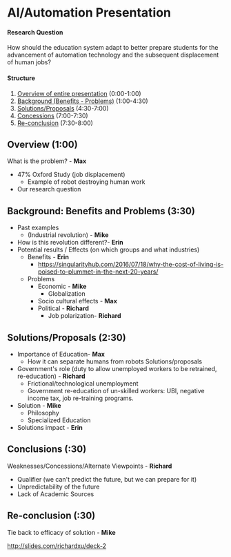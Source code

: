 # AI/Automation Presentation

#### Research Question
How should the education system adapt to better prepare students for the advancement of automation technology and the subsequent displacement of human jobs?

#### Structure
1. [Overview of entire presentation](#overview) (0:00-1:00)
2. [Background (Benefits - Problems)](#background) (1:00-4:30)
2. [Solutions/Proposals](#solutions/proposals) (4:30-7:00)
3. [Concessions](#concessions) (7:00-7:30)
4. [Re-conclusion](#re-conclusion) (7:30-8:00)

## Overview (1:00)
What is the problem? - **Max**
* 47%  Oxford Study (job displacement)
  * Example of robot destroying human work
* Our research question

## Background: Benefits and Problems (3:30)
* Past examples
  * (Industrial revolution) - **Mike**
* How is this revolution different?- **Erin**
* Potential results / Effects (on which groups and what industries)
  * Benefits - **Erin**
    * https://singularityhub.com/2016/07/18/why-the-cost-of-living-is-poised-to-plummet-in-the-next-20-years/
  * Problems
    * Economic - **Mike**
      * Globalization
    * Socio cultural effects - **Max**
    * Political - **Richard**
      * Job polarization- **Richard**

## Solutions/Proposals (2:30)
* Importance of Education- **Max**
  * How it can separate humans from robots
Solutions/proposals
* Government's role (duty to allow unemployed workers to be retrained, re-education) - **Richard**
  * Frictional/technological unemployment
  * Government re-education of un-skilled workers: UBI, negative income tax, job re-training programs.
* Solution - **Mike**
  * Philosophy
  * Specialized Education
* Solutions impact - **Erin**

## Conclusions (:30)
Weaknesses/Concessions/Alternate Viewpoints - **Richard**
* Qualifier (we can't predict the future, but we can prepare for it)
* Unpredictability of the future
* Lack of Academic Sources

## Re-conclusion (:30)
Tie back to efficacy of solution - **Mike**

http://slides.com/richardxu/deck-2
